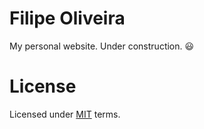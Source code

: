 # Filipe Oliveira
My personal website. Under construction. :smiley:

# License
Licensed under [MIT](LICENSE) terms.